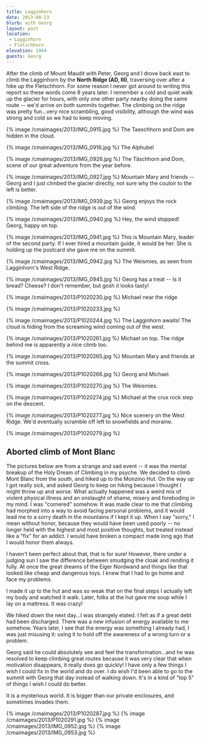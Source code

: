 ```yaml
---
title: Lagginhorn
date: 2013-08-13
blurb: with Georg
layout: post
location:
 - Lagginhorn
 - Fletschhorn
elevation: 1944
guests: Georg
---
```


After the climb of Mount Maudit with Peter, Georg and I drove back east to climb the Lagginhorn by the **North Ridge
(AD, III)**, traversing over after a hike up the Fletschhorn. For some reason I never got around to writing
this report so these words come 8 years later. I remember a cold and quiet walk up the glacier for hours,
with only one other party nearby doing the same route -- we'd arrive on both summits together. The climbing on
the ridge was pretty fun...very nice scrambling, good visibility, although the wind was strong and cold
so we had to keep moving.


{% image /cmaimages/2013/IMG_0915.jpg %}
The Taeschhorn and Dom are hidden in the cloud.

{% image /cmaimages/2013/IMG_0916.jpg %}
The Alphubel

{% image /cmaimages/2013/IMG_0926.jpg %}
The Täschhorn and Dom, scene of our great adventure from the year before.

{% image /cmaimages/2013/IMG_0927.jpg %}
Mountain Mary and friends -- Georg and I just climbed the glacier directly, not sure why the couloir to the left is better.

{% image /cmaimages/2013/IMG_0939.jpg %}
Georg enjoys the rock climbing. The left side of the ridge is out of the wind.

{% image /cmaimages/2013/IMG_0940.jpg %}
Hey, the wind stopped! Georg, happy on top.

{% image /cmaimages/2013/IMG_0941.jpg %}
This is Mountain Mary, leader of the second party.
If I ever hired a mountain guide, it would be her. She is holding up the postcard she gave me on the summit.

{% image /cmaimages/2013/IMG_0942.jpg %}
The Weismies, as seen from Lagginhorn's West Ridge.

{% image /cmaimages/2013/IMG_0945.jpg %}
Georg has a treat -- Is it bread? Cheese? I don't remember, but gosh it looks tasty!



{% image /cmaimages/2013/P1020230.jpg %}
Michael near the ridge

{% image /cmaimages/2013/P1020233.jpg %}

{% image /cmaimages/2013/P1020244.jpg %}
The Lagginhorn awaits! The cloud is hiding from the screaming wind coming out of the west.

{% image /cmaimages/2013/P1020261.jpg %}
Michael on top. The ridge behind me is apparently a nice climb too.

{% image /cmaimages/2013/P1020265.jpg %}
Mountain Mary and friends at the summit cross.

{% image /cmaimages/2013/P1020266.jpg %}
Georg and Michael.

{% image /cmaimages/2013/P1020270.jpg %}
The Weismies.

{% image /cmaimages/2013/P1020274.jpg %}
Michael at the crux rock step on the descent.

{% image /cmaimages/2013/P1020277.jpg %}
Nice scenery on the West Ridge.  We'd eventually scramble off left to snowfields and moraine.

{% image /cmaimages/2013/P1020279.jpg %}

## Aborted climb of Mont Blanc

The pictures below are from a strange and sad event -- it was the mental breakup of the Holy Dream of Climbing
in my psyche. We decided to climb Mont Blanc from the south, and hiked up to the Monzino Hut. On the way
up I got really sick, and asked Georg to keep on hiking because I thought I might throw up and worse.
What actually happened was a weird mix of violent physical illness and an onslaught of shame, misery and foreboding
in my mind. I was "cornered" somehow. It was made clear to me that climbing had morphed into a way to 
avoid facing personal problems, and it would lead me to a sorry death in the mountains if I kept it up.
When I say "sorry," I mean without honor, because they would have been used poorly -- no longer held with
the highest and most positive thoughts, but treated instead like a "fix" for an addict. I would have broken
a compact made long ago that I would honor them always.

I haven't been perfect about that, that is for sure! However, there under a judging sun I saw the difference between
smudging the cloak and rending it fully. At once the great dreams of the Eiger Nordwand and things like that looked
like cheap and dangerous toys. I knew that I had to go home and face my problems.

I made it up to the hut and was so weak that on the final steps I actually left my body and watched it walk.
Later, folks at the hut gave me soup while I lay on a mattress. It was crazy!

We hiked down the next day...I was strangely elated. I felt as if a great debt had been discharged. There was a
new infusion of energy available to me somehow. Years later, I see that the energy was something I already had,
I was just misusing it: using it to hold off the awareness of a wrong turn or a problem.

Georg said he could absolutely see and feel the transformation...and he was resolved to keep climbing great routes
because it was very clear that when motivation disappears, it really does go quickly! I have only a few things I
wish I could fix in the world and do over. I do wish I'd been able to go to the summit with Georg that day instead
of walking down. It's in a kind of "top 5" of things I wish I could do better.

It is a mysterious world. It is bigger than our private enclosures, and sometimes invades them.

{% image /cmaimages/2013/P1020287.jpg %}
{% image /cmaimages/2013/P1020291.jpg %}
{% image /cmaimages/2013/IMG_0952.jpg %}
{% image /cmaimages/2013/IMG_0953.jpg %}
